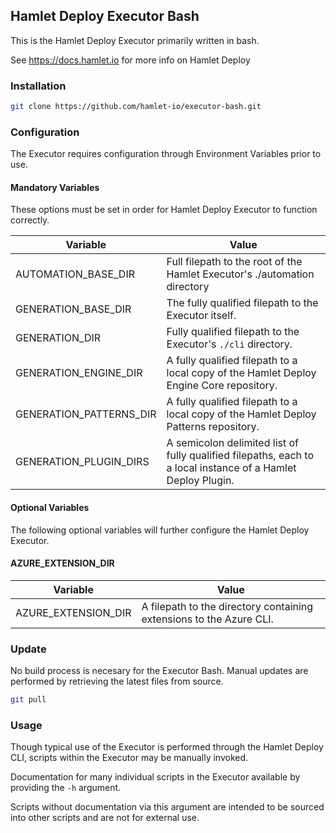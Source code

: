 ## Hamlet Deploy Executor Bash

This is the Hamlet Deploy Executor primarily written in bash.

See https://docs.hamlet.io for more info on Hamlet Deploy

### Installation

```bash
git clone https://github.com/hamlet-io/executor-bash.git
```

### Configuration

The Executor requires configuration through Environment Variables prior to use.

#### Mandatory Variables

These options must be set in order for Hamlet Deploy Executor to function correctly.

| Variable                | Value                                                                                                        |
|-------------------------|--------------------------------------------------------------------------------------------------------------|
| AUTOMATION_BASE_DIR     | Full filepath to the root of the Hamlet Executor's ./automation directory                                    |
| GENERATION_BASE_DIR     | The fully qualified filepath to the Executor itself.                                                         |
| GENERATION_DIR          | Fully qualified filepath to the Executor's `./cli` directory.                                                |
| GENERATION_ENGINE_DIR   | A fully qualified filepath to a local copy of the Hamlet Deploy Engine Core repository.                      |
| GENERATION_PATTERNS_DIR | A fully qualified filepath to a local copy of the Hamlet Deploy Patterns repository.                         |
| GENERATION_PLUGIN_DIRS  | A semicolon delimited list of fully qualified filepaths, each to a local instance of a Hamlet Deploy Plugin. |

#### Optional Variables

The following optional variables will further configure the Hamlet Deploy Executor.

#### AZURE_EXTENSION_DIR

| Variable            | Value                                                               |
|---------------------|---------------------------------------------------------------------|
| AZURE_EXTENSION_DIR | A filepath to the directory containing extensions to the Azure CLI. |

### Update

No build process is necesary for the Executor Bash. Manual updates are performed by retrieving the latest files from source.

```bash
git pull
```

### Usage

Though typical use of the Executor is performed through the Hamlet Deploy CLI, scripts within the Executor may be manually invoked.

Documentation for many individual scripts in the Executor available by providing the `-h` argument.

Scripts without documentation via this argument are intended to be sourced into other scripts and are not for external use.
